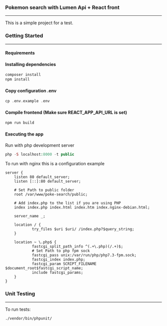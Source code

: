 ### Pokemon search with Lumen Api + React front
----------------------------------------------------------------------------

This is a simple project for a test.

### Getting Started
----------------------------------------------------------------------------

#### Requirements

#### Installing dependencies

```php
composer install
npm install
```

#### Copy configuration .env
```php
cp .env.example .env
```

#### Compile frontend (Make sure REACT_APP_API_URL is set)
```php
npm run build
```

#### Executing the app
Run with php development server
```php
php -S localhost:8000 -t public
```

To run with nginx this is a configuration example
```
server {
    listen 80 default_server;
    listen [::]:80 default_server;

    # Set Path to public folder
    root /var/www/poke-search/public;

    # Add index.php to the list if you are using PHP
    index index.php index.html index.htm index.nginx-debian.html;

    server_name _;

    location / {
            try_files $uri $uri/ /index.php?$query_string;
    }

    location ~ \.php$ {
            fastcgi_split_path_info ^(.+\.php)(/.+)$;
            # Set Path to php fpm sock
            fastcgi_pass unix:/var/run/php/php7.3-fpm.sock;
            fastcgi_index index.php;
            fastcgi_param SCRIPT_FILENAME $document_root$fastcgi_script_name;
            include fastcgi_params;
    }
}
```

### Unit Testing
----------------------------------------------------------------------------
To run tests:
```shell
./vendor/bin/phpunit/
```
